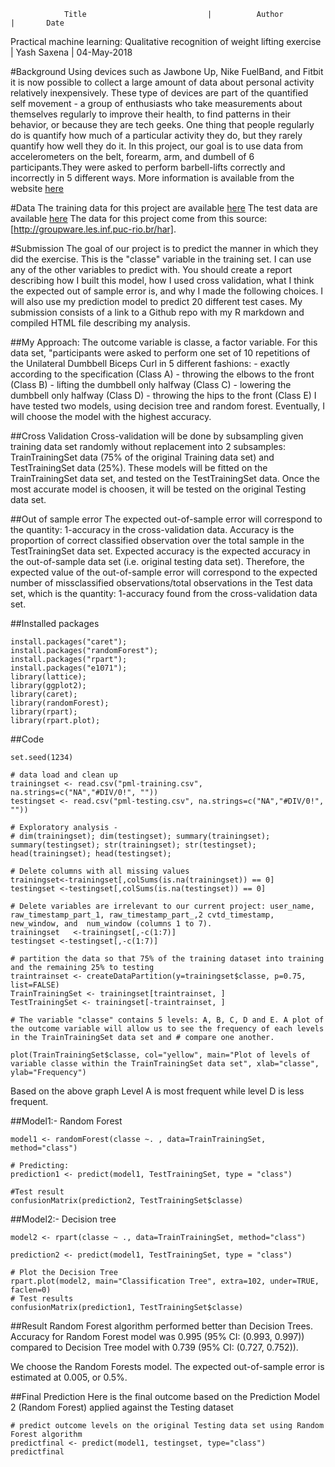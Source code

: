                 Title                           |          Author             |       Date
Practical machine learning: Qualitative recognition of weight lifting exercise | Yash Saxena | 04-May-2018    

#Background
Using devices such as Jawbone Up, Nike FuelBand, and Fitbit it is now possible to collect a large amount of data about personal activity 
relatively inexpensively. These type of devices are part of the quantified self movement - a group of enthusiasts who take measurements 
about themselves regularly to improve their health, to find patterns in their behavior, or because they are tech geeks. One thing that 
people regularly do is quantify how much of a particular activity they do, but they rarely quantify how well they do it. In this project,
our goal is to use data from accelerometers on the belt, forearm, arm, and dumbell of 6 participants.They were asked to perform barbell-lifts
correctly and incorrectly in 5 different ways. More information is available from the website [here](http://groupware.les.inf.puc-rio.br/har)

#Data
The training data for this project are available [here](https://d396qusza40orc.cloudfront.net/predmachlearn/pml-training.csv)
The test data are available [here](https://d396qusza40orc.cloudfront.net/predmachlearn/pml-testing.csv)
The data for this project come from this source: [http://groupware.les.inf.puc-rio.br/har]. 


#Submission
The goal of our project is to predict the manner in which they did the exercise. This is the "classe" variable in the training set.
I can use any of the other variables to predict with. You should create a report describing how I built this model, how I used 
cross validation, what I think the expected out of sample error is, and why I made the following choices. I will also use my prediction 
model to predict 20 different test cases.
My submission consists of a link to a Github repo with my R markdown and compiled HTML file describing my analysis.

##My Approach:
The outcome variable is classe, a factor variable. For this data set, "participants were asked to perform one set of 10 repetitions 
of the Unilateral Dumbbell Biceps Curl in 5 different fashions: - exactly according to the specification (Class A) - throwing the elbows 
to the front (Class B) - lifting the dumbbell only halfway (Class C) - lowering the dumbbell only halfway (Class D) - throwing the hips 
to the front (Class E)
I have tested two models, using decision tree and random forest. Eventually, I will choose the model with the highest accuracy.

##Cross Validation
Cross-validation will be done by subsampling given training data set randomly without replacement into 2 subsamples: 
TrainTrainingSet data (75% of the original Training data set) and TestTrainingSet data (25%). These models will be fitted on the 
TrainTrainingSet data set, and tested on the TestTrainingSet data. Once the most accurate model is choosen, it will be tested on 
the original Testing data set.

##Out of sample error
The expected out-of-sample error will correspond to the quantity: 1-accuracy in the cross-validation data. Accuracy is the proportion 
of correct classified observation over the total sample in the TestTrainingSet data set. Expected accuracy is the expected accuracy 
in the out-of-sample data set (i.e. original testing data set). Therefore, the expected value of the out-of-sample error will 
correspond to the expected number of missclassified observations/total observations in the Test data set, which is the 
quantity: 1-accuracy found from the cross-validation data set.

##Installed packages

```
install.packages("caret"); 
install.packages("randomForest"); 
install.packages("rpart"); 
install.packages("e1071");
library(lattice); 
library(ggplot2); 
library(caret); 
library(randomForest); 
library(rpart); 
library(rpart.plot);
```

##Code

```
set.seed(1234)

# data load and clean up
trainingset <- read.csv("pml-training.csv", na.strings=c("NA","#DIV/0!", ""))
testingset <- read.csv("pml-testing.csv", na.strings=c("NA","#DIV/0!", ""))

# Exploratory analysis - 
# dim(trainingset); dim(testingset); summary(trainingset); summary(testingset); str(trainingset); str(testingset); head(trainingset); head(testingset);               

# Delete columns with all missing values
trainingset<-trainingset[,colSums(is.na(trainingset)) == 0]
testingset <-testingset[,colSums(is.na(testingset)) == 0]

# Delete variables are irrelevant to our current project: user_name, raw_timestamp_part_1, raw_timestamp_part_,2 cvtd_timestamp, new_window, and  num_window (columns 1 to 7). 
trainingset   <-trainingset[,-c(1:7)]
testingset <-testingset[,-c(1:7)]

# partition the data so that 75% of the training dataset into training and the remaining 25% to testing
traintrainset <- createDataPartition(y=trainingset$classe, p=0.75, list=FALSE)
TrainTrainingSet <- trainingset[traintrainset, ] 
TestTrainingSet <- trainingset[-traintrainset, ]

# The variable "classe" contains 5 levels: A, B, C, D and E. A plot of the outcome variable will allow us to see the frequency of each levels in the TrainTrainingSet data set and # compare one another.

plot(TrainTrainingSet$classe, col="yellow", main="Plot of levels of variable classe within the TrainTrainingSet data set", xlab="classe", ylab="Frequency")
```

Based on the above graph Level A is most frequent while level D is less frequent.

##Model1:- Random Forest
```
model1 <- randomForest(classe ~. , data=TrainTrainingSet, method="class")

# Predicting:
prediction1 <- predict(model1, TestTrainingSet, type = "class")

#Test result
confusionMatrix(prediction2, TestTrainingSet$classe)
```

##Model2:- Decision tree

```
model2 <- rpart(classe ~ ., data=TrainTrainingSet, method="class")

prediction2 <- predict(model1, TestTrainingSet, type = "class")

# Plot the Decision Tree
rpart.plot(model2, main="Classification Tree", extra=102, under=TRUE, faclen=0)
# Test results
confusionMatrix(prediction1, TestTrainingSet$classe)
```
##Result
Random Forest algorithm performed better than Decision Trees. Accuracy for Random Forest model was 0.995 (95% CI: (0.993, 0.997)) 
compared to Decision Tree model with 0.739 (95% CI: (0.727, 0.752)).

We choose the Random Forests model. The expected out-of-sample error is estimated at 0.005, or 0.5%.

##Final Prediction
Here is the final outcome based on the Prediction Model 2 (Random Forest) applied against the Testing dataset

```
# predict outcome levels on the original Testing data set using Random Forest algorithm
predictfinal <- predict(model1, testingset, type="class")
predictfinal
```
